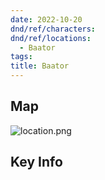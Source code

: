 ```yaml
---
date: 2022-10-20
dnd/ref/characters:
dnd/ref/locations:
  - Baator
tags:
title: Baator
---
```


## Map

![location.png](/images/dnd/location.png)

## Key Info
